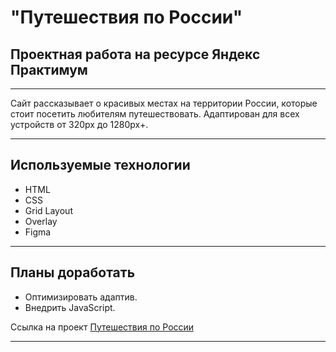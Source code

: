 # "Путешествия по России"
## Проектная работа на ресурсе Яндекс Практимум

***

Сайт рассказывает о красивых местах на территории России, которые стоит посетить любителям путешествовать. Адаптирован для всех устройств от 320px до 1280px+.

***

## Используемые технологии
* HTML
* CSS
* Grid Layout
* Overlay
* Figma

***

## Планы доработать
* Оптимизировать адаптив.
* Внедрить JavaScript.

Ссылка на проект [Путешествия по России]()

***

